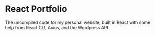 # React Portfolio
The uncompiled code for my personal website, built in React with some help from React CLI, Axios, and the Wordpress API.